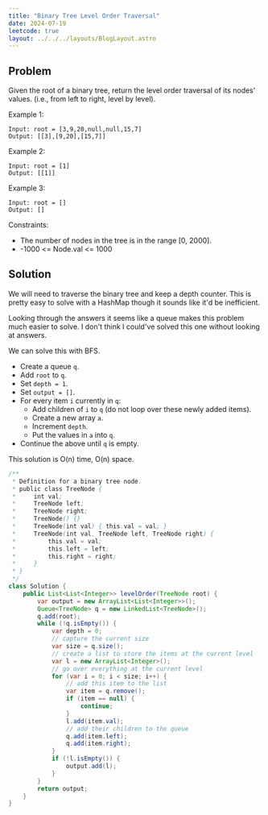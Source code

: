 ```yaml
---
title: "Binary Tree Level Order Traversal"
date: 2024-07-19
leetcode: true
layout: ../../../layouts/BlogLayout.astro
---
```


## Problem

Given the root of a binary tree, return the level order traversal of its nodes' values. (i.e., from left to right, level by level).

Example 1:

```text
Input: root = [3,9,20,null,null,15,7]
Output: [[3],[9,20],[15,7]]
```

Example 2:

```text
Input: root = [1]
Output: [[1]]
```

Example 3:

```text
Input: root = []
Output: []
```

Constraints:

- The number of nodes in the tree is in the range [0, 2000].
- -1000 <= Node.val <= 1000

## Solution

We will need to traverse the binary tree and keep a depth counter. This is pretty easy to solve with a HashMap though it sounds like it'd be inefficient.

Looking through the answers it seems like a queue makes this problem much easier to solve. I don't think I could've solved this one without looking at answers.

We can solve this with BFS.

- Create a queue `q`.
- Add `root` to `q`.
- Set `depth = 1`.
- Set `output = []`.
- For every item `i` currently in `q`:
  - Add children of `i` to `q` (do not loop over these newly added items).
  - Create a new array `a`.
  - Increment `depth`.
  - Put the values in `a` into `q`.
- Continue the above until `q` is empty.

This solution is O(n) time, O(n) space.

```java
/**
 * Definition for a binary tree node.
 * public class TreeNode {
 *     int val;
 *     TreeNode left;
 *     TreeNode right;
 *     TreeNode() {}
 *     TreeNode(int val) { this.val = val; }
 *     TreeNode(int val, TreeNode left, TreeNode right) {
 *         this.val = val;
 *         this.left = left;
 *         this.right = right;
 *     }
 * }
 */
class Solution {
    public List<List<Integer>> levelOrder(TreeNode root) {
        var output = new ArrayList<List<Integer>>();
        Queue<TreeNode> q = new LinkedList<TreeNode>();
        q.add(root);
        while (!q.isEmpty()) {
            var depth = 0;
            // capture the current size
            var size = q.size();
            // create a list to store the items at the current level
            var l = new ArrayList<Integer>();
            // go over everything at the current level
            for (var i = 0; i < size; i++) {
                // add this item to the list
                var item = q.remove();
                if (item == null) {
                    continue;
                }
                l.add(item.val);
                // add their children to the queue
                q.add(item.left);
                q.add(item.right);
            }
            if (!l.isEmpty()) {
                output.add(l);
            }
        }
        return output;
    }
}
```
